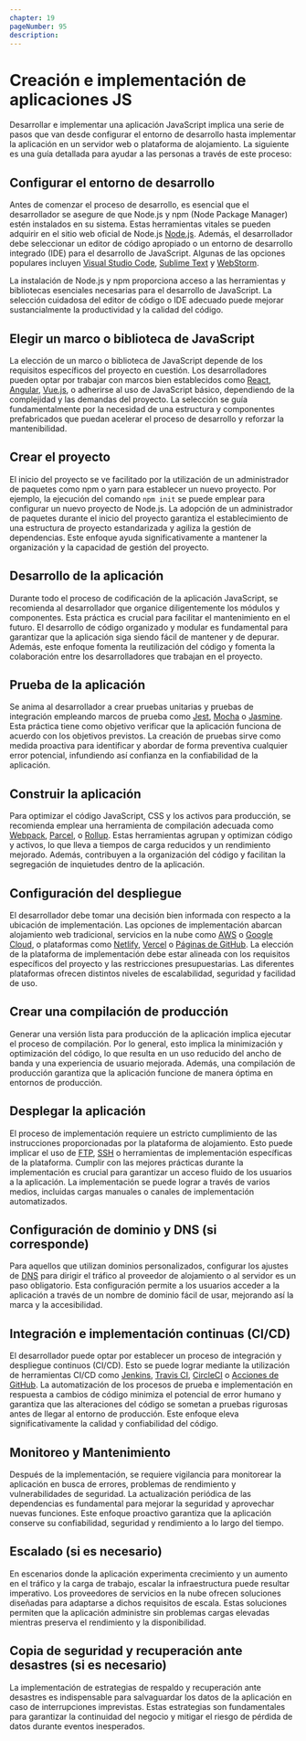 ```yaml
---
chapter: 19
pageNumber: 95
description: 
---
```

# Creación e implementación de aplicaciones JS

Desarrollar e implementar una aplicación JavaScript implica una serie de pasos que van desde configurar el entorno de desarrollo hasta implementar la aplicación en un servidor web o plataforma de alojamiento. La siguiente es una guía detallada para ayudar a las personas a través de este proceso:

## Configurar el entorno de desarrollo

Antes de comenzar el proceso de desarrollo, es esencial que el desarrollador se asegure de que Node.js y npm (Node Package Manager) estén instalados en su sistema. Estas herramientas vitales se pueden adquirir en el sitio web oficial de Node.js [Node.js](https://nodejs.org/). Además, el desarrollador debe seleccionar un editor de código apropiado o un entorno de desarrollo integrado (IDE) para el desarrollo de JavaScript. Algunas de las opciones populares incluyen [Visual Studio Code](https://code.visualstudio.com/), [Sublime Text](https://code.visualstudio.com/) y [WebStorm](https://www.jetbrains.com/webstorm/).

La instalación de Node.js y npm proporciona acceso a las herramientas y bibliotecas esenciales necesarias para el desarrollo de JavaScript. La selección cuidadosa del editor de código o IDE adecuado puede mejorar sustancialmente la productividad y la calidad del código.

## Elegir un marco o biblioteca de JavaScript

La elección de un marco o biblioteca de JavaScript depende de los requisitos específicos del proyecto en cuestión. Los desarrolladores pueden optar por trabajar con marcos bien establecidos como [React](https://react.dev/), [Angular](https://angularjs.org/), [Vue.js](https://vuejs.org/), o adherirse al uso de JavaScript básico, dependiendo de la complejidad y las demandas del proyecto. La selección se guía fundamentalmente por la necesidad de una estructura y componentes prefabricados que puedan acelerar el proceso de desarrollo y reforzar la mantenibilidad.

## Crear el proyecto

El inicio del proyecto se ve facilitado por la utilización de un administrador de paquetes como npm o yarn para establecer un nuevo proyecto. Por ejemplo, la ejecución del comando `npm init` se puede emplear para configurar un nuevo proyecto de Node.js. La adopción de un administrador de paquetes durante el inicio del proyecto garantiza el establecimiento de una estructura de proyecto estandarizada y agiliza la gestión de dependencias. Este enfoque ayuda significativamente a mantener la organización y la capacidad de gestión del proyecto.

## Desarrollo de la aplicación

Durante todo el proceso de codificación de la aplicación JavaScript, se recomienda al desarrollador que organice diligentemente los módulos y componentes. Esta práctica es crucial para facilitar el mantenimiento en el futuro. El desarrollo de código organizado y modular es fundamental para garantizar que la aplicación siga siendo fácil de mantener y de depurar. Además, este enfoque fomenta la reutilización del código y fomenta la colaboración entre los desarrolladores que trabajan en el proyecto.

## Prueba de la aplicación

Se anima al desarrollador a crear pruebas unitarias y pruebas de integración empleando marcos de prueba como [Jest](https://jestjs.io/), [Mocha](https://mochajs.org/) o [Jasmine](https://jasmine.github.io/). Esta práctica tiene como objetivo verificar que la aplicación funciona de acuerdo con los objetivos previstos. La creación de pruebas sirve como medida proactiva para identificar y abordar de forma preventiva cualquier error potencial, infundiendo así confianza en la confiabilidad de la aplicación.

## Construir la aplicación

Para optimizar el código JavaScript, CSS y los activos para producción, se recomienda emplear una herramienta de compilación adecuada como [Webpack](https://webpack.js.org/), [Parcel](https://parceljs.org/), o [Rollup](https://rollupjs.org/). Estas herramientas agrupan y optimizan código y activos, lo que lleva a tiempos de carga reducidos y un rendimiento mejorado. Además, contribuyen a la organización del código y facilitan la segregación de inquietudes dentro de la aplicación.

## Configuración del despliegue

El desarrollador debe tomar una decisión bien informada con respecto a la ubicación de implementación. Las opciones de implementación abarcan alojamiento web tradicional, servicios en la nube como [AWS](https://aws.amazon.com/) o [Google Cloud](https://cloud.google.com/), o plataformas como [Netlify](https://www.netlify.com/), [Vercel](https://vercel.com/) o [Páginas de GitHub](https://pages.github.com/). La elección de la plataforma de implementación debe estar alineada con los requisitos específicos del proyecto y las restricciones presupuestarias. Las diferentes plataformas ofrecen distintos niveles de escalabilidad, seguridad y facilidad de uso.

## Crear una compilación de producción

Generar una versión lista para producción de la aplicación implica ejecutar el proceso de compilación. Por lo general, esto implica la minimización y optimización del código, lo que resulta en un uso reducido del ancho de banda y una experiencia de usuario mejorada. Además, una compilación de producción garantiza que la aplicación funcione de manera óptima en entornos de producción.

## Desplegar la aplicación

El proceso de implementación requiere un estricto cumplimiento de las instrucciones proporcionadas por la plataforma de alojamiento. Esto puede implicar el uso de [FTP](https://en.wikipedia.org/wiki/File_Transfer_Protocol), [SSH](https://en.wikipedia.org/wiki/Secure_Shell) o herramientas de implementación específicas de la plataforma. Cumplir con las mejores prácticas durante la implementación es crucial para garantizar un acceso fluido de los usuarios a la aplicación. La implementación se puede lograr a través de varios medios, incluidas cargas manuales o canales de implementación automatizados.

## Configuración de dominio y DNS (si corresponde)

Para aquellos que utilizan dominios personalizados, configurar los ajustes de [DNS](https://www.cloudflare.com/learning/dns/what-is-dns/) para dirigir el tráfico al proveedor de alojamiento o al servidor es un paso obligatorio. Esta configuración permite a los usuarios acceder a la aplicación a través de un nombre de dominio fácil de usar, mejorando así la marca y la accesibilidad.

## Integración e implementación continuas (CI/CD)

El desarrollador puede optar por establecer un proceso de integración y despliegue continuos (CI/CD). Esto se puede lograr mediante la utilización de herramientas CI/CD como [Jenkins](https://www.jenkins.io/), [Travis CI](https://www.travis-ci.com/), [CircleCI](https://circleci.com/) o [Acciones de GitHub](https://github.com/features/actions). La automatización de los procesos de prueba e implementación en respuesta a cambios de código minimiza el potencial de error humano y garantiza que las alteraciones del código se sometan a pruebas rigurosas antes de llegar al entorno de producción. Este enfoque eleva significativamente la calidad y confiabilidad del código.

## Monitoreo y Mantenimiento

Después de la implementación, se requiere vigilancia para monitorear la aplicación en busca de errores, problemas de rendimiento y vulnerabilidades de seguridad. La actualización periódica de las dependencias es fundamental para mejorar la seguridad y aprovechar nuevas funciones. Este enfoque proactivo garantiza que la aplicación conserve su confiabilidad, seguridad y rendimiento a lo largo del tiempo.

## Escalado (si es necesario)

En escenarios donde la aplicación experimenta crecimiento y un aumento en el tráfico y la carga de trabajo, escalar la infraestructura puede resultar imperativo. Los proveedores de servicios en la nube ofrecen soluciones diseñadas para adaptarse a dichos requisitos de escala. Estas soluciones permiten que la aplicación administre sin problemas cargas elevadas mientras preserva el rendimiento y la disponibilidad.

## Copia de seguridad y recuperación ante desastres (si es necesario)

La implementación de estrategias de respaldo y recuperación ante desastres es indispensable para salvaguardar los datos de la aplicación en caso de interrupciones imprevistas. Estas estrategias son fundamentales para garantizar la continuidad del negocio y mitigar el riesgo de pérdida de datos durante eventos inesperados.